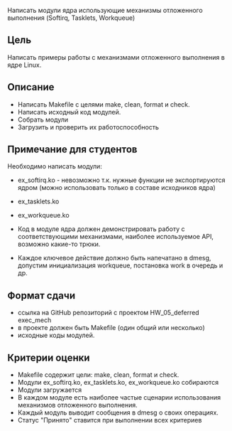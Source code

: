 Написать модули ядра использующие механизмы отложенного выполнения (Softirq, Tasklets, Workqueue)

## Цель
Написать примеры работы с механизмами отложенного выполнения в ядре Linux.

## Описание

- Написать Makefile с целями make, clean, format и check.
- Написать исходный код модулей.
- Собрать модули
- Загрузить и проверить их работоспособность

## Примечание для студентов

Необходимо написать модули:
- ex_softirq.ko - невозможно т.к. нужные функции не экспортируются ядром (можно использовать только в составе исходников ядра)
- ex_tasklets.ko
- ex_workqueue.ko

- Код в модуле ядра должен демонстрировать работу с соответствующими механизмами, наиболее используемое API, возможно какие-то трюки.
- Каждое ключевое действие должно быть напечатано в dmesg, допустим инициализация workqueue, постановка work в очередь и др.

## Формат сдачи

- ссылка на GitHub репозиторий с проектом HW_05_deferred exec_mech 
- в проекте должен быть Makefile (один общий или несколько) 
- исходные коды модулей.

## Критерии оценки
- Makefile содержит цели: make, clean, format и check.
- Модули ex_softirq.ko, ex_tasklets.ko, ex_workqueue.ko собираются
- Модули загружается
- В каждом модуле есть наиболее частые сценарии использования механизмов отложенного выполнения.
- Каждый модуль выводит сообщения в dmesg о своих операциях.
- Статус "Принято" ставится при выполнении всех критериев

